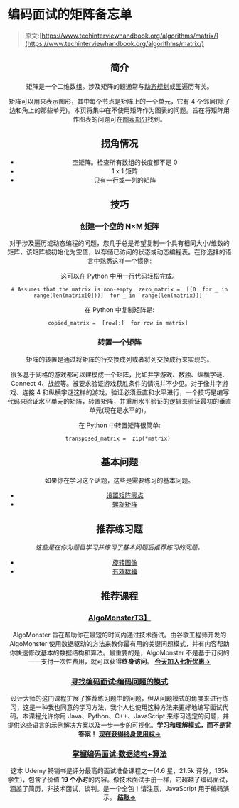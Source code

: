 # 编码面试的矩阵备忘单

> 原文:[https://www.techinterviewhandbook.org/algorithms/matrix/](https://www.techinterviewhandbook.org/algorithms/matrix/)

<header>

## 简介[](#introduction "Direct link to heading")

矩阵是一个二维数组。涉及矩阵的题通常与[动态规划](/algorithms/dynamic-programming/)或[图](/algorithms/graph/)遍历有关。

矩阵可以用来表示图形，其中每个节点是矩阵上的一个单元，它有 4 个邻居(除了边和角上的那些单元)。本页将集中在不使用矩阵作为图表的问题。旨在将矩阵用作图表的问题可在[图表部分](/algorithms/graph/)找到。

## 拐角情况[](#corner-cases "Direct link to heading")

*   空矩阵。检查所有数组的长度都不是 0
*   1 x 1 矩阵
*   只有一行或一列的矩阵

## 技巧[](#techniques "Direct link to heading")

### 创建一个空的 N×M 矩阵[](#creating-an-empty-n-x-m-matrix "Direct link to heading")

对于涉及遍历或动态编程的问题，您几乎总是希望复制一个具有相同大小/维数的矩阵，该矩阵被初始化为空值，以存储已访问的状态或动态编程表。在你选择的语言中熟悉这样一个惯例:

这可以在 Python 中用一行代码轻松完成。

```
# Assumes that the matrix is non-empty  zero_matrix =  [[0  for _ in  range(len(matrix[0]))]  for _ in  range(len(matrix))] 
```

在 Python 中复制矩阵是:

```
copied_matrix =  [row[:]  for row in matrix] 
```

### 转置一个矩阵

矩阵的转置是通过将矩阵的行交换成列或者将列交换成行来实现的。

很多基于网格的游戏都可以建模成一个矩阵，比如井字游戏、数独、纵横字谜、Connect 4、战舰等。被要求验证游戏获胜条件的情况并不少见。对于像井字游戏、连接 4 和纵横字谜这样的游戏，验证必须垂直和水平进行，一个技巧是编写代码来验证水平单元的矩阵，转置矩阵，并重用水平验证的逻辑来验证最初的垂直单元(现在是水平的)。

在 Python 中转置矩阵很简单:

```
transposed_matrix =  zip(*matrix) 
```

## 基本问题[](#essential-questions "Direct link to heading")

如果你在学习这个话题，这些是需要练习的基本问题。

*   [设置矩阵零点](https://leetcode.com/problems/set-matrix-zeroes/)
*   [螺旋矩阵](https://leetcode.com/problems/spiral-matrix/)

## 推荐练习题[](#recommended-practice-questions "Direct link to heading")

*这些是在你为题目学习并练习了基本问题后推荐练习的问题。*

*   [旋转图像](https://leetcode.com/problems/rotate-image/)
*   [有效数独](https://leetcode.com/problems/valid-sudoku/)

## 推荐课程[](#recommended-courses "Direct link to heading")

### [AlgoMonster](https://shareasale.com/r.cfm?b=1873647&u=3114753&m=114505&urllink=&afftrack=)[T3】](#algomonster "Direct link to heading")

AlgoMonster 旨在帮助你在最短的时间内通过技术面试。由谷歌工程师开发的 AlgoMonster 使用数据驱动的方法来教你最有用的关键问题模式，并有内容帮助你快速修改基本的数据结构和算法。最重要的是，AlgoMonster 不是基于订阅的——支付一次性费用，就可以获得**终身访问**。 [**今天加入七折优惠→**](https://shareasale.com/r.cfm?b=1873647&u=3114753&m=114505&urllink=&afftrack=)

### [寻找编码面试:编码问题的模式](https://designgurus.org/link/kJSIoU?url=https%3A%2F%2Fdesigngurus.org%2Fcourse%3Fcourseid%3Dgrokking-the-coding-interview)[](#grokking-the-coding-interview-patterns-for-coding-questions "Direct link to heading")

设计大师的这门课程扩展了推荐练习题中的问题，但从问题模式的角度来进行练习，这是一种我也同意的学习方法，我个人也使用这种方法来更好地编写面试代码。本课程允许你用 Java、Python、C++、JavaScript 来练习选定的问题，并提供这些语言的示例解决方案以及一步一步的可视化。**学习和理解模式，而不是背答案！** [**现在获得终身使用权→**](https://designgurus.org/link/kJSIoU?url=https%3A%2F%2Fdesigngurus.org%2Fcourse%3Fcourseid%3Dgrokking-the-coding-interview)

### [掌握编码面试:数据结构+算法](https://fxo.co/DQpY)[](#master-the-coding-interview-data-structures--algorithms "Direct link to heading")

这本 Udemy 畅销书是评分最高的面试准备课程之一(4.6 星，21.5k 评分，135k 学生)，包含了价值 **19 个小时**的内容。像技术面试手册一样，它超越了编码面试，涵盖了简历，非技术面试，谈判。是一个全包！请注意，JavaScript 用于编码演示。 [**结账→**](https://fxo.co/DQpY)

</header>